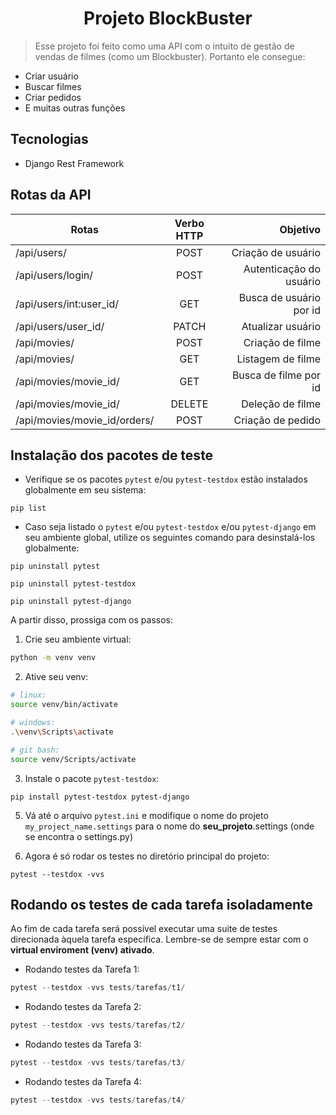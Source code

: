 <h1 style="text-align:center"> Projeto BlockBuster </h1> 

> Esse projeto foi feito como uma API com o intuito de gestão de vendas de filmes (como um Blockbuster). Portanto ele consegue:
* Criar usuário
* Buscar filmes
* Criar pedidos
* E muitas outras funções

## Tecnologias

* Django Rest Framework

## Rotas da API

| Rotas | Verbo HTTP | Objetivo|
| ------- |:-----------:|--------:|
|/api/users/ | POST | Criação de usuário
|/api/users/login/ | POST | Autenticação do usuário
|/api/users/int:user_id/ | GET | Busca de usuário por id
|/api/users/user_id/ | PATCH | Atualizar usuário
|/api/movies/ | POST | Criação de filme
|/api/movies/ | GET | Listagem de filme
|/api/movies/movie_id/ | GET | Busca de filme por id
|/api/movies/movie_id/ | DELETE | Deleção de filme
|/api/movies/movie_id/orders/ | POST | Criação de pedido

## Instalação dos pacotes de teste

- Verifique se os pacotes `pytest` e/ou `pytest-testdox` estão instalados globalmente em seu sistema:
```shell
pip list
```
- Caso seja listado o `pytest` e/ou `pytest-testdox` e/ou `pytest-django` em seu ambiente global, utilize os seguintes comando para desinstalá-los globalmente:
```shell
pip uninstall pytest
```

```shell
pip uninstall pytest-testdox
```

```shell
pip uninstall pytest-django
```

A partir disso, prossiga com os passos:

1. Crie seu ambiente virtual:
```bash
python -m venv venv
```

2. Ative seu venv:
```bash
# linux:
source venv/bin/activate

# windows:
.\venv\Scripts\activate

# git bash:
source venv/Scripts/activate
```

3. Instale o pacote `pytest-testdox`:
```shell
pip install pytest-testdox pytest-django
```

5. Vá até o arquivo `pytest.ini` e modifique o nome do projeto `my_project_name.settings` para o nome do **seu_projeto**.settings (onde se encontra o settings.py)

4. Agora é só rodar os testes no diretório principal do projeto:
```shell
pytest --testdox -vvs
```



## Rodando os testes de cada tarefa isoladamente

Ao fim de cada tarefa será possível executar uma suite de testes direcionada àquela tarefa específica. Lembre-se de sempre estar com o **virtual enviroment (venv) ativado**.

- Rodando testes da Tarefa 1:
```python
pytest --testdox -vvs tests/tarefas/t1/
```

- Rodando testes da Tarefa 2:
```python
pytest --testdox -vvs tests/tarefas/t2/
```

- Rodando testes da Tarefa 3:
```python
pytest --testdox -vvs tests/tarefas/t3/
```

- Rodando testes da Tarefa 4:
```python
pytest --testdox -vvs tests/tarefas/t4/
```